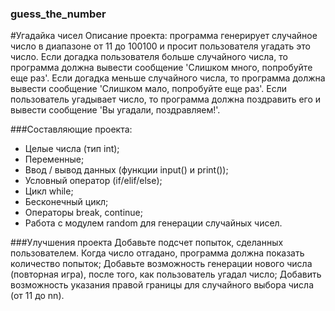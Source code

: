 ### guess_the_number

#Угадайка чисел
Описание проекта: программа генерирует случайное число в диапазоне от 11 до 100100 и просит пользователя угадать это число. Если догадка пользователя больше случайного числа, то программа должна вывести сообщение 'Слишком много, попробуйте еще раз'. Если догадка меньше случайного числа, то программа должна вывести сообщение 'Слишком мало, попробуйте еще раз'. Если пользователь угадывает число, то программа должна поздравить его и вывести сообщение 'Вы угадали, поздравляем!'.

###Составляющие проекта:

- Целые числа (тип int);
- Переменные;
- Ввод / вывод данных (функции input() и print());
- Условный оператор (if/elif/else);
- Цикл while;
- Бесконечный цикл;
- Операторы break, continue;
- Работа с модулем random для генерации случайных чисел.

###Улучшения проекта
Добавьте подсчет попыток, сделанных пользователем. Когда число отгадано, программа должна показать количество попыток;
Добавьте возможность генерации нового числа (повторная игра), после того, как пользователь угадал число;
Добавить возможность указания правой границы для случайного выбора числа (от 11 до nn).